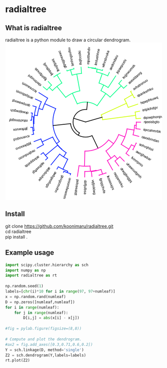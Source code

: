 # radialtree

## What is radialtree

radialtree is a python module to draw a circular dendrogram.
![example](example.png "example")

## Install

git clone https://github.com/koonimaru/radialtree.git <br>
cd radialtree <br>
pip install .

## Example usage
```python
import scipy.cluster.hierarchy as sch
import numpy as np
import radialtree as rt

np.random.seed(1)
labels=[chr(i)*10 for i in range(97, 97+numleaf)]
x = np.random.rand(numleaf)
D = np.zeros([numleaf,numleaf])
for i in range(numleaf):
    for j in range(numleaf):
        D[i,j] = abs(x[i] - x[j])

#fig = pylab.figure(figsize=(8,8))

# Compute and plot the dendrogram.
#ax2 = fig.add_axes([0.3,0.71,0.6,0.2])
Y = sch.linkage(D, method='single')
Z2 = sch.dendrogram(Y,labels=labels)
rt.plot(Z2)
```